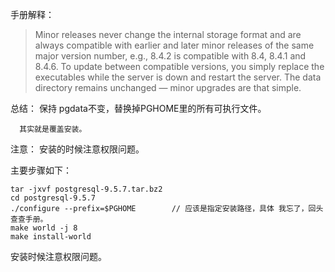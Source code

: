 手册解释：

>Minor releases never change the internal storage format and are always compatible with earlier and later minor releases of the same major version number, e.g., 8.4.2 is compatible with 8.4, 8.4.1 and 8.4.6. To update between compatible versions, you simply replace the executables while the server is down and restart the server. The data directory remains unchanged — minor upgrades are that simple.

总结： 保持 pgdata不变，替换掉PGHOME里的所有可执行文件。 

      其实就是覆盖安装。
      
 
注意： 安装的时候注意权限问题。


主要步骤如下：

```
tar -jxvf postgresql-9.5.7.tar.bz2  
cd postgresql-9.5.7  
./configure --prefix=$PGHOME        // 应该是指定安装路径，具体 我忘了，回头查查手册。
make world -j 8  
make install-world  
```

安装时候注意权限问题。
